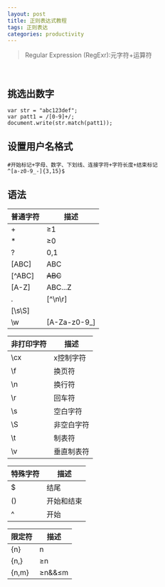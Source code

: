 ```yaml
---
layout: post
title: 正则表达式教程
tags: 正则表达
categories: productivity
---
```

> Regular Expression (RegExr):元字符+运算符

<br/>

## 挑选出数字
```
var str = "abc123def";
var patt1 = /[0-9]+/; 
document.write(str.match(patt1));
```

## 设置用户名格式
```
#开始标记+字母、数字、下划线、连接字符+字符长度+结束标记
^[a-z0-9_-]{3,15}$
```

## 语法
普通字符 | 描述
-- | --
+ | ≥1
* | ≥0
? | 0,1
[ABC] | ABC
[^ABC] | ~~ABC~~
[A-Z] | ABC...Z
. | [^\n\r]
[\s\S] |   
\w | [A-Za-z0-9_]

非打印字符 | 描述
-- | -- 
\cx | x控制字符
\f | 换页符
\n | 换行符
\r | 回车符
\s | 空白字符
\S | 非空白字符
\t | 制表符
\v |垂直制表符

特殊字符 | 描述
-- | --
$ | 结尾
() | 开始和结束
^ | 开始

限定符 | 描述
-- | --
{n} | n
{n,} | ≥n
{n,m} | ≥n&&≤m


## 